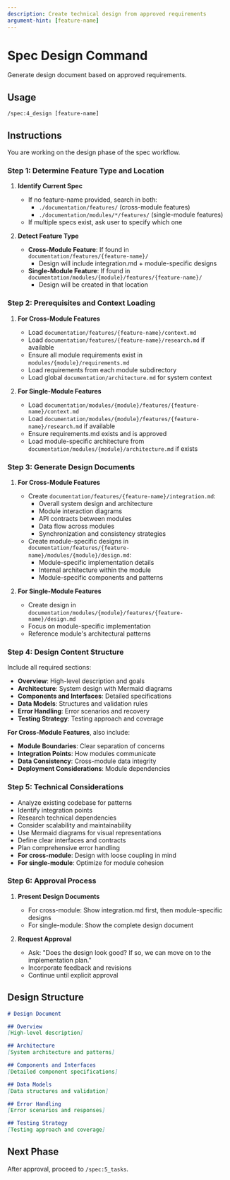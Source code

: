 ```yaml
---
description: Create technical design from approved requirements
argument-hint: [feature-name]
---
```


# Spec Design Command

Generate design document based on approved requirements.

## Usage
```
/spec:4_design [feature-name]
```

## Instructions
You are working on the design phase of the spec workflow.

### Step 1: Determine Feature Type and Location

1. **Identify Current Spec**
   - If no feature-name provided, search in both:
     - `./documentation/features/` (cross-module features)
     - `./documentation/modules/*/features/` (single-module features)
   - If multiple specs exist, ask user to specify which one

2. **Detect Feature Type**
   - **Cross-Module Feature**: If found in `documentation/features/{feature-name}/`
     - Design will include integration.md + module-specific designs
   - **Single-Module Feature**: If found in `documentation/modules/{module}/features/{feature-name}/`
     - Design will be created in that location

### Step 2: Prerequisites and Context Loading

1. **For Cross-Module Features**
   - Load `documentation/features/{feature-name}/context.md`
   - Load `documentation/features/{feature-name}/research.md` if available
   - Ensure all module requirements exist in `modules/{module}/requirements.md`
   - Load requirements from each module subdirectory
   - Load global `documentation/architecture.md` for system context

2. **For Single-Module Features**
   - Load `documentation/modules/{module}/features/{feature-name}/context.md`
   - Load `documentation/modules/{module}/features/{feature-name}/research.md` if available
   - Ensure requirements.md exists and is approved
   - Load module-specific architecture from `documentation/modules/{module}/architecture.md` if exists

### Step 3: Generate Design Documents

1. **For Cross-Module Features**
   - Create `documentation/features/{feature-name}/integration.md`:
     - Overall system design and architecture
     - Module interaction diagrams
     - API contracts between modules
     - Data flow across modules
     - Synchronization and consistency strategies
   - Create module-specific designs in `documentation/features/{feature-name}/modules/{module}/design.md`:
     - Module-specific implementation details
     - Internal architecture within the module
     - Module-specific components and patterns
   
2. **For Single-Module Features**
   - Create design in `documentation/modules/{module}/features/{feature-name}/design.md`
   - Focus on module-specific implementation
   - Reference module's architectural patterns

### Step 4: Design Content Structure

Include all required sections:
- **Overview**: High-level description and goals
- **Architecture**: System design with Mermaid diagrams
- **Components and Interfaces**: Detailed specifications
- **Data Models**: Structures and validation rules
- **Error Handling**: Error scenarios and recovery
- **Testing Strategy**: Testing approach and coverage

**For Cross-Module Features**, also include:
- **Module Boundaries**: Clear separation of concerns
- **Integration Points**: How modules communicate
- **Data Consistency**: Cross-module data integrity
- **Deployment Considerations**: Module dependencies

### Step 5: Technical Considerations

- Analyze existing codebase for patterns
- Identify integration points
- Research technical dependencies
- Consider scalability and maintainability
- Use Mermaid diagrams for visual representations
- Define clear interfaces and contracts
- Plan comprehensive error handling
- **For cross-module**: Design with loose coupling in mind
- **For single-module**: Optimize for module cohesion

### Step 6: Approval Process

1. **Present Design Documents**
   - For cross-module: Show integration.md first, then module-specific designs
   - For single-module: Show the complete design document
   
2. **Request Approval**
   - Ask: "Does the design look good? If so, we can move on to the implementation plan."
   - Incorporate feedback and revisions
   - Continue until explicit approval

## Design Structure
```markdown
# Design Document

## Overview
[High-level description]

## Architecture
[System architecture and patterns]

## Components and Interfaces
[Detailed component specifications]

## Data Models
[Data structures and validation]

## Error Handling
[Error scenarios and responses]

## Testing Strategy
[Testing approach and coverage]
```

## Next Phase
After approval, proceed to `/spec:5_tasks`.
